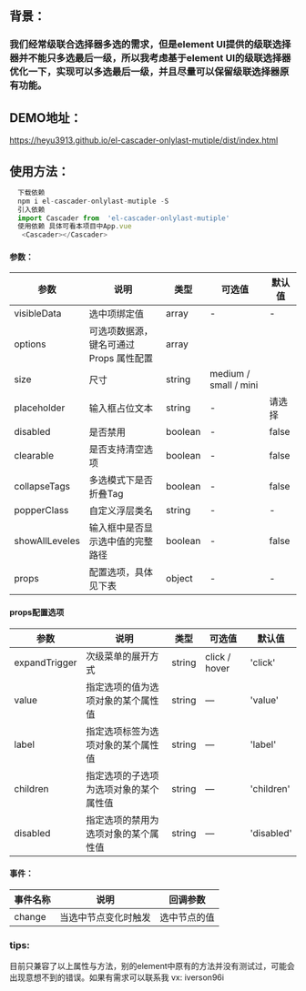 ## 背景：

### 我们经常级联合选择器多选的需求，但是element UI提供的级联选择器并不能只多选最后一级，所以我考虑基于element UI的级联选择器优化一下，实现可以多选最后一级，并且尽量可以保留级联选择器原有功能。

## DEMO地址：

https://heyu3913.github.io/el-cascader-onlylast-mutiple/dist/index.html

## 使用方法：

```javascript
  下载依赖
  npm i el-cascader-onlylast-mutiple -S
  引入依赖
  import Cascader from  'el-cascader-onlylast-mutiple'
  使用依赖 具体可看本项目中App.vue
   <Cascader></Cascader>
```

#### 参数：

| 参数    | 说明 | 类型 | 可选值 |  默认值 |
| ------ | ------ | ------ |  ------ |  ------ |
| visibleData | 选中项绑定值     | array | - | -
| options | 可选项数据源，键名可通过 Props 属性配置 | array |
| size | 尺寸 | string | medium / small / mini |
| placeholder | 输入框占位文本| string | -|请选择
| disabled | 是否禁用 | boolean | - | false |
| clearable | 是否支持清空选项     | boolean | - | false |
| collapseTags | 多选模式下是否折叠Tag     | boolean | - | false |
| popperClass | 自定义浮层类名     | string | - | - |
| showAllLeveles | 输入框中是否显示选中值的完整路径	     | boolean | - | false |
| props | 配置选项，具体见下表     | object | - | - |

#### props配置选项

| 参数|    说明|    类型|    可选值|    默认值
| ------ | ------ | ------ |  ------ |  ------ |
| expandTrigger|    次级菜单的展开方式    | string    | click / hover    | 'click'| 
| value    | 指定选项的值为选项对象的某个属性值    | string|    —    | 'value'
| label    | 指定选项标签为选项对象的某个属性值    | string|    —    | 'label'
|children |指定选项的子选项为选项对象的某个属性值|    string    |—    |'children'
|disabled    |指定选项的禁用为选项对象的某个属性值    |string|    —    |'disabled'

#### 事件：

| 事件名称    | 说明 | 回调参数 | 
| ------ | ------ | ------ | 
| change    | 当选中节点变化时触发    | 选中节点的值| 

### tips:

目前只兼容了以上属性与方法，别的element中原有的方法并没有测试过，可能会出现意想不到的错误。如果有需求可以联系我 vx: iverson96i


